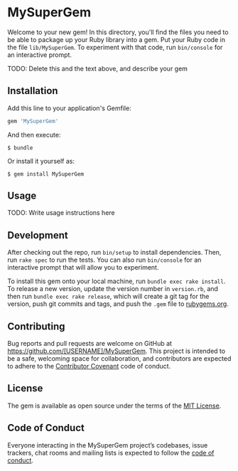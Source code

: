 # MySuperGem

Welcome to your new gem! In this directory, you'll find the files you need to be able to package up your Ruby library into a gem. Put your Ruby code in the file `lib/MySuperGem`. To experiment with that code, run `bin/console` for an interactive prompt.

TODO: Delete this and the text above, and describe your gem

## Installation

Add this line to your application's Gemfile:

```ruby
gem 'MySuperGem'
```

And then execute:

    $ bundle

Or install it yourself as:

    $ gem install MySuperGem

## Usage

TODO: Write usage instructions here

## Development

After checking out the repo, run `bin/setup` to install dependencies. Then, run `rake spec` to run the tests. You can also run `bin/console` for an interactive prompt that will allow you to experiment.

To install this gem onto your local machine, run `bundle exec rake install`. To release a new version, update the version number in `version.rb`, and then run `bundle exec rake release`, which will create a git tag for the version, push git commits and tags, and push the `.gem` file to [rubygems.org](https://rubygems.org).

## Contributing

Bug reports and pull requests are welcome on GitHub at https://github.com/[USERNAME]/MySuperGem. This project is intended to be a safe, welcoming space for collaboration, and contributors are expected to adhere to the [Contributor Covenant](http://contributor-covenant.org) code of conduct.

## License

The gem is available as open source under the terms of the [MIT License](http://opensource.org/licenses/MIT).

## Code of Conduct

Everyone interacting in the MySuperGem project’s codebases, issue trackers, chat rooms and mailing lists is expected to follow the [code of conduct](https://github.com/[USERNAME]/MySuperGem/blob/master/CODE_OF_CONDUCT.md).

